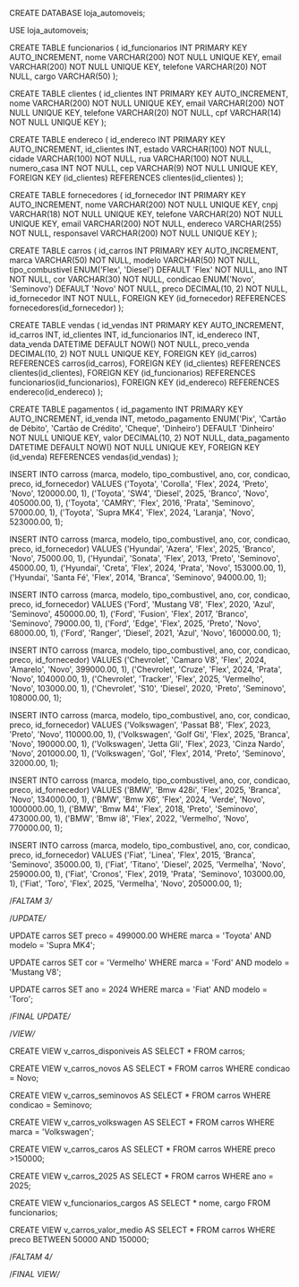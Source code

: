 CREATE DATABASE loja_automoveis;

USE loja_automoveis;

CREATE TABLE funcionarios (
id_funcionarios INT PRIMARY KEY AUTO_INCREMENT,
nome VARCHAR(200) NOT NULL UNIQUE KEY,
email VARCHAR(200) NOT NULL UNIQUE KEY,
telefone VARCHAR(20) NOT NULL,
cargo VARCHAR(50)
);

CREATE TABLE clientes (
id_clientes INT PRIMARY KEY AUTO_INCREMENT,
nome VARCHAR(200) NOT NULL UNIQUE KEY,
email VARCHAR(200) NOT NULL UNIQUE KEY,
telefone VARCHAR(20) NOT NULL,
cpf VARCHAR(14) NOT NULL UNIQUE KEY
);

CREATE TABLE endereco (
id_endereco INT PRIMARY KEY AUTO_INCREMENT,
id_clientes INT,
estado VARCHAR(100)  NOT NULL,
cidade VARCHAR(100)  NOT NULL,
rua VARCHAR(100)  NOT NULL,
numero_casa INT  NOT NULL,
cep VARCHAR(9) NOT NULL UNIQUE KEY,
FOREIGN KEY (id_clientes) REFERENCES clientes(id_clientes)
);

CREATE TABLE fornecedores (
id_fornecedor INT PRIMARY KEY AUTO_INCREMENT,
nome VARCHAR(200) NOT NULL UNIQUE KEY,
cnpj VARCHAR(18) NOT NULL UNIQUE KEY,
telefone VARCHAR(20) NOT NULL UNIQUE KEY,
email VARCHAR(200) NOT NULL,
endereco VARCHAR(255)  NOT NULL,
responsavel VARCHAR(200)  NOT NULL UNIQUE KEY
);

CREATE TABLE carros (
id_carros INT PRIMARY KEY AUTO_INCREMENT,
marca VARCHAR(50)  NOT NULL,
modelo VARCHAR(50)  NOT NULL,
tipo_combustivel ENUM('Flex', 'Diesel') DEFAULT 'Flex' NOT NULL,
ano INT  NOT NULL,
cor VARCHAR(30)  NOT NULL,
condicao ENUM('Novo', 'Seminovo') DEFAULT 'Novo' NOT NULL,
preco DECIMAL(10, 2)  NOT NULL,
id_fornecedor INT NOT NULL,
FOREIGN KEY (id_fornecedor) REFERENCES fornecedores(id_fornecedor)
);

CREATE TABLE vendas (
id_vendas INT PRIMARY KEY AUTO_INCREMENT,
id_carros INT,
id_clientes INT,
id_funcionarios INT,
id_endereco INT,
data_venda DATETIME DEFAULT NOW() NOT NULL,
preco_venda DECIMAL(10, 2)  NOT NULL UNIQUE KEY,
FOREIGN KEY (id_carros) REFERENCES carros(id_carros),
FOREIGN KEY (id_clientes) REFERENCES clientes(id_clientes),
FOREIGN KEY (id_funcionarios) REFERENCES funcionarios(id_funcionarios),
FOREIGN KEY (id_endereco) REFERENCES endereco(id_endereco)
);

CREATE TABLE pagamentos (
id_pagamento INT PRIMARY KEY AUTO_INCREMENT,
id_venda INT,
metodo_pagamento ENUM('Pix', 'Cartão de Débito', 'Cartão de Crédito', 'Cheque', 'Dinheiro') DEFAULT 'Dinheiro' NOT NULL UNIQUE KEY,
valor DECIMAL(10, 2) NOT NULL,
data_pagamento DATETIME DEFAULT NOW() NOT NULL UNIQUE KEY,
FOREIGN KEY (id_venda) REFERENCES vendas(id_vendas)
);

INSERT INTO carross (marca, modelo, tipo_combustivel, ano, cor, condicao, preco, id_fornecedor) VALUES
('Toyota', 'Corolla', 'Flex', 2024, 'Preto', 'Novo', 120000.00, 1),
('Toyota', 'SW4', 'Diesel', 2025, 'Branco', 'Novo', 405000.00, 1),
('Toyota', 'CAMRY', 'Flex', 2016, 'Prata', 'Seminovo', 57000.00, 1),
('Toyota', 'Supra MK4', 'Flex', 2024, 'Laranja', 'Novo', 523000.00, 1);

INSERT INTO carross (marca, modelo, tipo_combustivel, ano, cor, condicao, preco, id_fornecedor) VALUES
('Hyundai', 'Azera', 'Flex', 2025, 'Branco', 'Novo', 75000.00, 1),
('Hyundai', 'Sonata', 'Flex', 2013, 'Preto', 'Seminovo', 45000.00, 1),
('Hyundai', 'Creta', 'Flex', 2024, 'Prata', 'Novo', 153000.00, 1),
('Hyundai', 'Santa Fé', 'Flex', 2014, 'Branca', 'Seminovo', 94000.00, 1);

INSERT INTO carross (marca, modelo, tipo_combustivel, ano, cor, condicao, preco, id_fornecedor) VALUES
('Ford', 'Mustang V8', 'Flex', 2020, 'Azul', 'Seminovo', 450000.00, 1),
('Ford', 'Fusion', 'Flex', 2017, 'Branco', 'Seminovo', 79000.00, 1),
('Ford', 'Edge', 'Flex', 2025, 'Preto', 'Novo', 68000.00, 1),
('Ford', 'Ranger', 'Diesel', 2021, 'Azul', 'Novo', 160000.00, 1);

INSERT INTO carross (marca, modelo, tipo_combustivel, ano, cor, condicao, preco, id_fornecedor) VALUES
('Chevrolet', 'Camaro V8', 'Flex', 2024, 'Amarelo', 'Novo', 399000.00, 1),
('Chevrolet', 'Cruze', 'Flex', 2024, 'Prata', 'Novo', 104000.00, 1),
('Chevrolet', 'Tracker', 'Flex', 2025, 'Vermelho', 'Novo', 103000.00, 1),
('Chevrolet', 'S10', 'Diesel', 2020, 'Preto', 'Seminovo', 108000.00, 1);

INSERT INTO carross (marca, modelo, tipo_combustivel, ano, cor, condicao, preco, id_fornecedor) VALUES
('Volkswagen', 'Passat B8', 'Flex', 2023, 'Preto', 'Novo', 110000.00, 1),
('Volkswagen', 'Golf Gti', 'Flex', 2025, 'Branca', 'Novo', 190000.00, 1),
('Volkswagen', 'Jetta Gli', 'Flex', 2023, 'Cinza Nardo', 'Novo', 201000.00, 1),
('Volkswagen', 'Gol', 'Flex', 2014, 'Preto', 'Seminovo', 32000.00, 1);

INSERT INTO carross (marca, modelo, tipo_combustivel, ano, cor, condicao, preco, id_fornecedor) VALUES
('BMW', 'Bmw 428i', 'Flex', 2025, 'Branca', 'Novo', 134000.00, 1),
('BMW', 'Bmw X6', 'Flex', 2024, 'Verde', 'Novo', 1000000.00, 1),
('BMW', 'Bmw M4', 'Flex', 2018, 'Preto', 'Seminovo', 473000.00, 1),
('BMW', 'Bmw i8', 'Flex', 2022, 'Vermelho', 'Novo', 770000.00, 1);

INSERT INTO carross (marca, modelo, tipo_combustivel, ano, cor, condicao, preco, id_fornecedor) VALUES
('Fiat', 'Linea', 'Flex', 2015, 'Branca', 'Seminovo', 35000.00, 1),
('Fiat', 'Titano', 'Diesel', 2025, 'Vermelha', 'Novo', 259000.00, 1),
('Fiat', 'Cronos', 'Flex', 2019, 'Prata', 'Seminovo', 103000.00, 1),
('Fiat', 'Toro', 'Flex', 2025, 'Vermelha', 'Novo', 205000.00, 1);


/*FALTAM 3/*

/*UPDATE/*

UPDATE carros
SET preco = 499000.00
WHERE marca = 'Toyota' AND modelo = 'Supra MK4';

UPDATE carros
SET cor = 'Vermelho'
WHERE marca = 'Ford' AND modelo = 'Mustang V8';

UPDATE carros
SET ano = 2024
WHERE marca = 'Fiat' AND modelo = 'Toro';

/*FINAL UPDATE/*

/*VIEW/*

CREATE VIEW v_carros_disponiveis AS
SELECT * FROM carros;

CREATE VIEW v_carros_novos AS
SELECT * FROM carros
WHERE condicao = Novo;

CREATE VIEW v_carros_seminovos AS
SELECT * FROM carros
WHERE condicao = Seminovo;

CREATE VIEW v_carros_volkswagen AS
SELECT * FROM carros
WHERE marca = 'Volkswagen';

CREATE VIEW v_carros_caros AS
SELECT * FROM carros
WHERE preco >150000;

CREATE VIEW v_carros_2025 AS
SELECT * FROM carros
WHERE ano = 2025;

CREATE VIEW v_funcionarios_cargos AS
SELECT * nome, cargo FROM funcionarios;

CREATE VIEW v_carros_valor_medio AS
SELECT * FROM carros 
WHERE preco BETWEEN 50000 AND 150000;

/*FALTAM 4/*

/*FINAL VIEW/*

